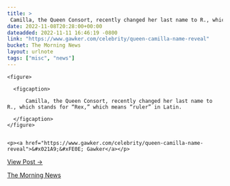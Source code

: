 ```yaml
---
title: > 
 Camilla, the Queen Consort, recently changed her last name to R., which stands for “Rex,” which means “ruler” in Latin.
date: 2022-11-08T20:28:00+00:00
dateadded: 2022-11-11 16:46:19 -0800
link: "https://www.gawker.com/celebrity/queen-camilla-name-reveal"
bucket: The Morning News
layout: urlnote
tags: ["misc", "news"]
--- 
```




  
    
  

  
    <figure>
      
      <figcaption>
        
          Camilla, the Queen Consort, recently changed her last name to R., which stands for “Rex,” which means “ruler” in Latin.
        
      </figcaption>
    </figure>

    
    <p><a href="https://www.gawker.com/celebrity/queen-camilla-name-reveal">&#x021A9;&#xFE0E; Gawker</a></p>
    
  
  <p><a href="https://themorningnews.org/p/camilla-the-queen-consort-recently-changed-her-last-name-to-r">View Post &rarr;</a></p>



 <!-- end excerpt --> 
<div class='bucket'><a class='internal-link' href='/buckets/the-morning-news'>The Morning News</a></div> 
